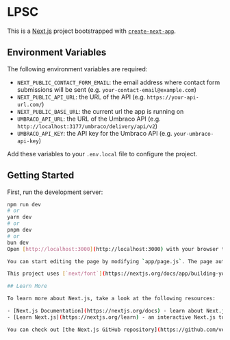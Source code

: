 # LPSC

 This is a [Next.js](https://nextjs.org) project bootstrapped with [`create-next-app`](https://github.com/vercel/next.js/tree/canary/packages/create-next-app).

## Environment Variables

The following environment variables are required:

* `NEXT_PUBLIC_CONTACT_FORM_EMAIL`: the email address where contact form submissions will be sent (e.g. `your-contact-email@example.com`)
* `NEXT_PUBLIC_API_URL`: the URL of the API (e.g. `https://your-api-url.com/`)
* `NEXT_PUBLIC_BASE_URL`: the current url the app is running on
* `UMBRACO_API_URL`: the URL of the Umbraco API (e.g. `http://localhost:3177/umbraco/delivery/api/v2`)
* `UMBRACO_API_KEY`: the API key for the Umbraco API (e.g. `your-umbraco-api-key`)

Add these variables to your `.env.local` file to configure the project.

## Getting Started

First, run the development server:

```bash
npm run dev
# or
yarn dev
# or
pnpm dev
# or
bun dev
Open [http://localhost:3000](http://localhost:3000) with your browser to see the result.

You can start editing the page by modifying `app/page.js`. The page auto-updates as you edit the file.

This project uses [`next/font`](https://nextjs.org/docs/app/building-your-application/optimizing/fonts) to automatically optimize and load [Geist](https://vercel.com/font), a new font family for Vercel.

## Learn More

To learn more about Next.js, take a look at the following resources:

- [Next.js Documentation](https://nextjs.org/docs) - learn about Next.js features and API.
- [Learn Next.js](https://nextjs.org/learn) - an interactive Next.js tutorial.

You can check out [the Next.js GitHub repository](https://github.com/vercel/next.js) - your feedback and contributions are welcome!